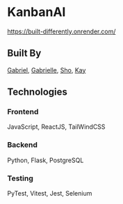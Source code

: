 # KanbanAI

https://built-differently.onrender.com/

## Built By

[Gabriel](https://github.com/Baskin-Ridley), [Gabrielle](https://github.com/GabrielleMonaen), [Sho](https://github.com/Shorizon), [Kay](https://github.com/kay-dev-uk)

## Technologies

### Frontend

JavaScript, ReactJS, TailWindCSS

### Backend

Python, Flask, PostgreSQL

### Testing

PyTest, Vitest, Jest, Selenium
